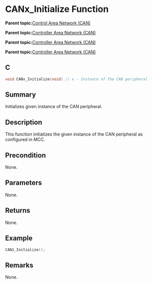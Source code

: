 # CANx\_Initialize Function

**Parent topic:**[Control Area Network \(CAN\)](GUID-B5AC476B-B06A-4C89-AB15-1BB515862877.md)

**Parent topic:**[Controller Area Network \(CAN\)](GUID-87A954BC-99B5-448D-BC6D-4C2250A9B58E.md)

**Parent topic:**[Controller Area Network \(CAN\)](GUID-9E2CB6D3-5052-4DCE-9DD7-68CC12674833.md)

**Parent topic:**[Controller Area Network \(CAN\)](GUID-F5B9ED1E-1BBD-4120-8CF5-C3104BED03CA.md)

## C

```c
void CANx_Initialize(void) // x - Instance of the CAN peripheral
```

## Summary

Initializes given instance of the CAN peripheral.

## Description

This function initializes the given instance of the CAN peripheral as configured in MCC.

## Precondition

None.

## Parameters

None.

## Returns

None.

## Example

```c
CAN1_Initialize();
```

## Remarks

None.

